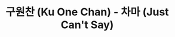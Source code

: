 ---
layout: page
title: 구원찬 (Ku One Chan) - 차마 (Just Can't Say)
description: Where is the moment we needed the most?
link: https://www.youtube.com/embed/oH6fujqzhqc?si=bRb3OB_xZrYxjTWC
importance: 17
category: [Video Production, Singing]
---